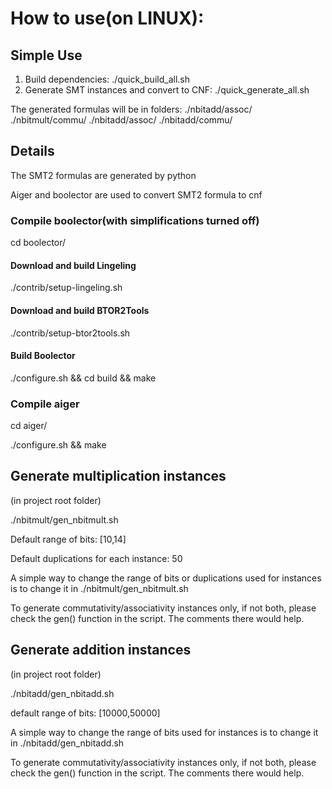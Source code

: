 # How to use(on LINUX):
## Simple Use
1. Build dependencies: ./quick_build_all.sh
2. Generate SMT instances and convert to CNF: ./quick_generate_all.sh

The generated formulas will be in folders: ./nbitadd/assoc/ ./nbitmult/commu/ ./nbitadd/assoc/ ./nbitadd/commu/

## Details
The SMT2 formulas are generated by python

Aiger and boolector are used to convert SMT2 formula to cnf

### Compile boolector(with simplifications turned off)
cd boolector/
#### Download and build Lingeling
./contrib/setup-lingeling.sh
#### Download and build BTOR2Tools
./contrib/setup-btor2tools.sh
#### Build Boolector
./configure.sh && cd build && make
### Compile aiger
cd aiger/

./configure.sh && make

## Generate multiplication instances
(in project root folder)

./nbitmult/gen_nbitmult.sh

Default range of bits: [10,14]

Default duplications for each instance: 50

A simple way to change the range of bits or duplications used for instances is to change it in ./nbitmult/gen_nbitmult.sh

To generate commutativity/associativity instances only, if not both, please check the gen() function in the script. The comments there would help.
## Generate addition instances
(in project root folder)

./nbitadd/gen_nbitadd.sh

default range of bits: [10000,50000]

A simple way to change the range of bits used for instances is to change it in ./nbitadd/gen_nbitadd.sh

To generate commutativity/associativity instances only, if not both, please check the gen() function in the script. The comments there would help.
